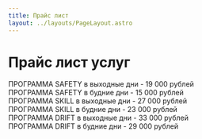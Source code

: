 ```yaml
---
title: Прайс лист
layout: ../layouts/PageLayout.astro
---
```


# Прайс лист услуг

ПРОГРАММА SAFETY в выходные дни - 19 000 рублей  
ПРОГРАММА SAFETY в будние дни - 15 000 рублей  
ПРОГРАММА SKILL в выходные дни - 27 000 рублей  
ПРОГРАММА SKILL в будние дни - 23 000 рублей  
ПРОГРАММА DRIFT в выходные дни - 33 000 рублей  
ПРОГРАММА DRIFT в будние дни - 29 000 рублей
